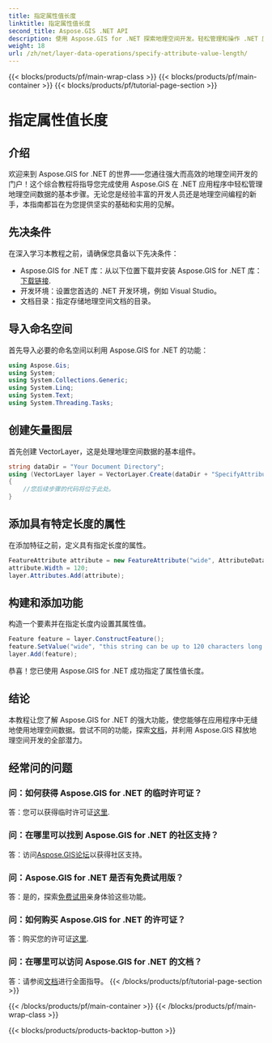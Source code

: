```yaml
---
title: 指定属性值长度
linktitle: 指定属性值长度
second_title: Aspose.GIS .NET API
description: 使用 Aspose.GIS for .NET 探索地理空间开发。轻松管理和操作 .NET 应用程序中的空间数据。
weight: 18
url: /zh/net/layer-data-operations/specify-attribute-value-length/
---
```


{{< blocks/products/pf/main-wrap-class >}}
{{< blocks/products/pf/main-container >}}
{{< blocks/products/pf/tutorial-page-section >}}

# 指定属性值长度

## 介绍
欢迎来到 Aspose.GIS for .NET 的世界——您通往强大而高效的地理空间开发的门户！这个综合教程将指导您完成使用 Aspose.GIS 在 .NET 应用程序中轻松管理地理空间数据的基本步骤。无论您是经验丰富的开发人员还是地理空间编程的新手，本指南都旨在为您提供坚实的基础和实用的见解。
## 先决条件
在深入学习本教程之前，请确保您具备以下先决条件：
-  Aspose.GIS for .NET 库：从以下位置下载并安装 Aspose.GIS for .NET 库：[下载链接](https://releases.aspose.com/gis/net/).
- 开发环境：设置您首选的 .NET 开发环境，例如 Visual Studio。
- 文档目录：指定存储地理空间文档的目录。
## 导入命名空间
首先导入必要的命名空间以利用 Aspose.GIS for .NET 的功能：
```csharp
using Aspose.Gis;
using System;
using System.Collections.Generic;
using System.Linq;
using System.Text;
using System.Threading.Tasks;
```
## 创建矢量图层
首先创建 VectorLayer，这是处理地理空间数据的基本组件。
```csharp
string dataDir = "Your Document Directory";
using (VectorLayer layer = VectorLayer.Create(dataDir + "SpecifyAttributeValueLength_out.shp", Drivers.Shapefile))
{
    //您后续步骤的代码将位于此处。
}
```
## 添加具有特定长度的属性
在添加特征之前，定义具有指定长度的属性。
```csharp
FeatureAttribute attribute = new FeatureAttribute("wide", AttributeDataType.String);
attribute.Width = 120;
layer.Attributes.Add(attribute);
```
## 构建和添加功能
构造一个要素并在指定长度内设置其属性值。
```csharp
Feature feature = layer.ConstructFeature();
feature.SetValue("wide", "this string can be up to 120 characters long now.");
layer.Add(feature);
```
恭喜！您已使用 Aspose.GIS for .NET 成功指定了属性值长度。
## 结论
本教程让您了解 Aspose.GIS for .NET 的强大功能，使您能够在应用程序中无缝地使用地理空间数据。尝试不同的功能，探索[文档](https://reference.aspose.com/gis/net/)，并利用 Aspose.GIS 释放地理空间开发的全部潜力。
## 经常问的问题
### 问：如何获得 Aspose.GIS for .NET 的临时许可证？
答：您可以获得临时许可证[这里](https://purchase.aspose.com/temporary-license/).
### 问：在哪里可以找到 Aspose.GIS for .NET 的社区支持？
答：访问[Aspose.GIS论坛](https://forum.aspose.com/c/gis/33)以获得社区支持。
### 问：Aspose.GIS for .NET 是否有免费试用版？
答：是的，探索[免费试用](https://releases.aspose.com/)亲身体验这些功能。
### 问：如何购买 Aspose.GIS for .NET 的许可证？
答：购买您的许可证[这里](https://purchase.aspose.com/buy).
### 问：在哪里可以访问 Aspose.GIS for .NET 的文档？
答：请参阅[文档](https://reference.aspose.com/gis/net/)进行全面指导。
{{< /blocks/products/pf/tutorial-page-section >}}

{{< /blocks/products/pf/main-container >}}
{{< /blocks/products/pf/main-wrap-class >}}

{{< blocks/products/products-backtop-button >}}
